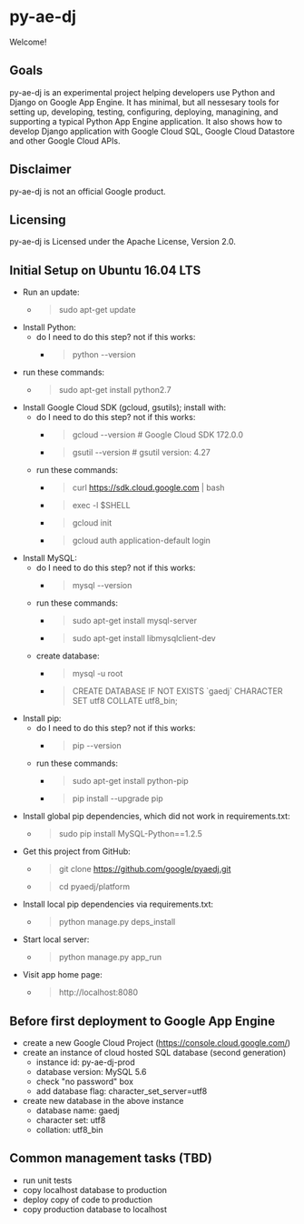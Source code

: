 # py-ae-dj

Welcome!

## Goals

py-ae-dj is an experimental project helping developers use Python and Django
on Google App Engine. It has minimal, but all nessesary tools for setting up,
developing, testing, configuring, deploying, managining, and supporting a
typical Python App Engine application. It also shows how to develop Django
application with Google Cloud SQL, Google Cloud Datastore and other Google
Cloud APIs.

## Disclaimer

py-ae-dj is not an official Google product.

## Licensing

py-ae-dj is Licensed under the Apache License, Version 2.0.

## Initial Setup on Ubuntu 16.04 LTS
  * Run an update:
    * > sudo apt-get update
  * Install Python:
    * do I need to do this step? not if this works:
      * > python --version
   * run these commands:
      * > sudo apt-get install python2.7
  * Install Google Cloud SDK (gcloud, gsutils); install with:
    * do I need to do this step? not if this works:
      * > gcloud --version  # Google Cloud SDK 172.0.0
      * > gsutil --version  # gsutil version: 4.27
    * run these commands:
      * > curl https://sdk.cloud.google.com | bash
      * > exec -l $SHELL
      * > gcloud init
      * > gcloud auth application-default login
  * Install MySQL:
    * do I need to do this step? not if this works:
      * > mysql --version
    * run these commands:
      * > sudo apt-get install mysql-server
      * > sudo apt-get install libmysqlclient-dev
    * create database:
      * > mysql -u root
      * > CREATE DATABASE IF NOT EXISTS \`gaedj\` CHARACTER SET utf8 COLLATE utf8_bin;
  * Install pip:
    * do I need to do this step? not if this works:
      * > pip --version
    * run these commands:
      * > sudo apt-get install python-pip
      * > pip install --upgrade pip
  * Install global pip dependencies, which did not work in requirements.txt:
    * > sudo pip install MySQL-Python==1.2.5
  * Get this project from GitHub:
    * > git clone https://github.com/google/pyaedj.git
    * > cd pyaedj/platform
  * Install local pip dependencies via requirements.txt:
    * > python manage.py deps_install
  * Start local server:
    * > python manage.py app_run
  * Visit app home page:
    * > http://localhost:8080

## Before first deployment to Google App Engine
  * create a new Google Cloud Project (https://console.cloud.google.com/)
  * create an instance of cloud hosted SQL database (second generation)
    * instance id: py-ae-dj-prod
    * database version: MySQL 5.6
    * check "no password" box
    * add database flag: character_set_server=utf8
  * create new database in the above instance
    * database name: gaedj
    * character set: utf8
    * collation: utf8_bin

## Common management tasks (TBD)
  * run unit tests
  * copy localhost database to production
  * deploy copy of code to production
  * copy production database to localhost
